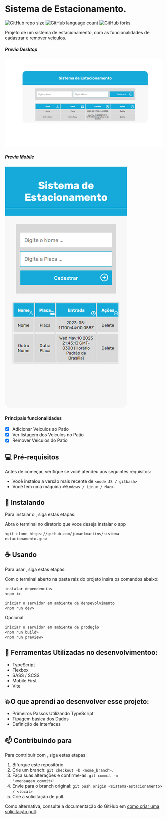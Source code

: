 # Sistema de Estacionamento.


![GitHub repo size](https://img.shields.io/github/repo-size/jumaelmartins/sistema-estacionamento?style=for-the-badge)
![GitHub language count](https://img.shields.io/github/languages/count/jumaelmartins/sistema-estacionamento?style=for-the-badge)
![GitHub forks](https://img.shields.io/github/forks/jumaelmartins/sistema-estacionamento?style=for-the-badge)

Projeto de um sistema de estacionamento, com as funcionalidades de cadastrar e remover veiculos.


##### Previa Desktop
![Screenshot Desktop](./desktop-preview.png)
##### Previa Mobile
![Screenshot Mobile](./mobile-preview.png)


#### Principais funcionalidades

- [X] Adicionar Veiculos ao Patio
- [X] Ver listagem dos Veiculos no Patio
- [X] Remover Veiculos do Patio

## 💻 Pré-requisitos

Antes de começar, verifique se você atendeu aos seguintes requisitos:

* Você instalou a versão mais recente de `<node JS / gitbash>`
* Você tem uma máquina `<Windows / Linux / Mac>`.

## 🚀 Instalando <sistema-estacionamento>

Para instalar o <sistema-estacionamento>, siga estas etapas:

Abra o terminal no diretorio que voce deseja instalar o app
```
<git clone https://github.com/jumaelmartins/sistema-estacionamento.git>
```

## ☕ Usando <sistema-estacionamento>

Para usar <sistema-estacionamento>, siga estas etapas:

Com o terminal aberto na pasta raiz do projeto insira os comandos abaixo:
```
instalar dependencias
<npm i>
```

```
iniciar o servidor em ambiente de densevolvimento
<npm run dev>
```

Opcional

```
iniciar o servidor em ambiente de produção
<npm run build>
<npm run preview>
```

## 🚧 Ferramentas Utilizadas no desenvolvimentoo:

- TypeScript
- Flexbox
- SASS / SCSS
- Mobile First
- Vite

## 💥O que aprendi ao desenvolver esse projeto:

- Primeiros Passos Utilizando TypeScript
- Tipagem basica dos Dados
- Definição de Interfaces

## 📫 Contribuindo para <sistema-estacionamento>

Para contribuir com <sistema-estacionamento>, siga estas etapas:

1. Bifurque este repositório.
2. Crie um branch: `git checkout -b <nome_branch>`.
3. Faça suas alterações e confirme-as: `git commit -m '<mensagem_commit>'`
4. Envie para o branch original: `git push origin <sistema-estacionamento> / <local>`
5. Crie a solicitação de pull.

Como alternativa, consulte a documentação do GitHub em [como criar uma solicitação pull](https://help.github.com/en/github/collaborating-with-issues-and-pull-requests/creating-a-pull-request).


